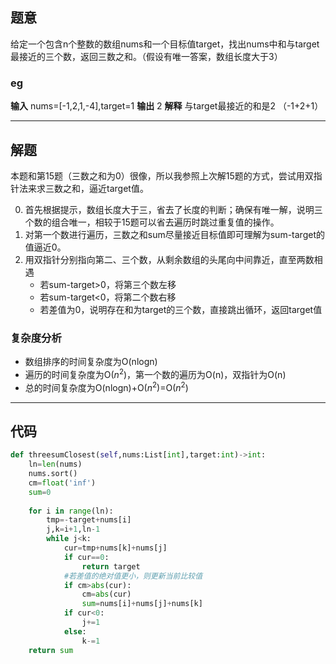 ## 题意
给定一个包含n个整数的数组nums和一个目标值target，找出nums中和与target最接近的三个数，返回三数之和。（假设有唯一答案，数组长度大于3）

### eg
**输入** nums=\[-1,2,1,-4],target=1
**输出** 2
**解释** 与target最接近的和是2 （-1+2+1）

---
## 解题

本题和第15题（三数之和为0）很像，所以我参照上次解15题的方式，尝试用双指针法来求三数之和，逼近target值。

0. 首先根据提示，数组长度大于三，省去了长度的判断；确保有唯一解，说明三个数的组合唯一，相较于15题可以省去遍历时跳过重复值的操作。
1. 对第一个数进行遍历，三数之和sum尽量接近目标值即可理解为sum-target的值逼近0。
2. 用双指针分别指向第二、三个数，从剩余数组的头尾向中间靠近，直至两数相遇
	- 若sum-target>0，将第三个数左移
	- 若sum-target<0，将第二个数右移
	- 若差值为0，说明存在和为target的三个数，直接跳出循环，返回target值

### 复杂度分析
- 数组排序的时间复杂度为O(nlogn)
- 遍历的时间复杂度为O($n^2$)，第一个数的遍历为O(n)，双指针为O(n)
- 总的时间复杂度为O(nlogn)+O($n^2$)=O($n^2$)

---
## 代码

```python
def threesumClosest(self,nums:List[int],target:int)->int:
	ln=len(nums)
	nums.sort()
	cm=float('inf')
	sum=0
	
	for i in range(ln):
		tmp=-target+nums[i]
		j,k=i+1,ln-1
		while j<k:
			cur=tmp+nums[k]+nums[j]
			if cur==0:
				return target
			#若差值的绝对值更小，则更新当前比较值
			if cm>abs(cur):
				cm=abs(cur)
				sum=nums[i]+nums[j]+nums[k]
			if cur<0:
				j+=1
			else:
				k-=1
	return sum
```